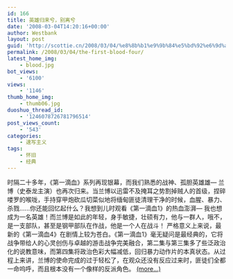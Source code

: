 ```yaml
---
id: 166
title: 英雄归来兮，别离兮
date: '2008-03-04T14:20:16+00:00'
author: Westbank
layout: post
guid: 'http://scottie.cn/2008/03/04/%e8%8b%b1%e9%9b%84%e5%bd%92%e6%9d%a5%e5%85%ae%ef%bc%8c%e5%88%ab%e7%a6%bb%e5%85%ae/'
permalink: /2008/03/04/the-first-blood-four/
latest_home_img:
    - blood.jpg
bot_views:
    - '6100'
views:
    - '1146'
thumb_home_img:
    - thumb06.jpg
duoshuo_thread_id:
    - '1246078726781796514'
post_views_count:
    - '543'
categories:
    - 速写主义
tags:
    - 怀旧
    - 经典
---
```


时隔二十多年，《第一滴血》系列再现银幕，而我们熟悉的战神、孤胆英雄雄— 兰博（史泰龙主演）也再次归来。当兰博以迅雷不及掩耳之势割掉贼人的首级，捏碎喽罗的喉咙，手持穿甲炮砍瓜切菜似地将缅甸匪徒清理干净的时候，血腥、暴力、杀戮......你还能回忆起什么？我想到儿时观看《第一滴血1》的热血澎湃— 我也想成为一名英雄！而兰博是如此的年轻，身手敏捷，壮硕有力，他与一群人，哦不，是一支部队，甚至是钢甲部队在作战，他是一个人在战斗！ 严格意义上来说，最新的《第一滴血4》在剧情上较为苍白。《第一滴血1》毫无疑问是最经典的，它将战争带给人的心灵创伤与卓越的游击战争完美融合，第二集与第三集多了些泛政治化的说教意味，而第四集将政治色彩大幅减低，回归暴力动作片的本真状态。从过程上来讲，兰博的使命完成的过于轻松了，在观众还没有反应过来时，匪徒们全都一命呜呼，而且根本没有一个像样的反派角色。 [<span aria-label="Continue reading 英雄归来兮，别离兮">(more…)</span>](http://farbank.net/2008/03/04/the-first-blood-four/#more-166)
